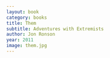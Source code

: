 ```yaml
---
layout: book
category: books
title: Them
subtitle: Adventures with Extremists
author: Jon Ronson
year: 2011
image: them.jpg
---
```

